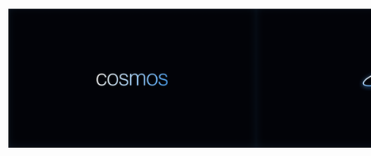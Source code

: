 <!DOCTYPE html>
<html lang="en">
<head>
  <meta charset="UTF-8" />
  <meta name="viewport" content="width=device-width, initial-scale=1.0" />
  <title>Document</title>
</head>
<body>
<p align="center">
  <img src="https://github.com/Jimuelzxc/cosmos/blob/main/src/assets/images/Logo%20text.png?raw=true" alt="Image 1" width="500"/>
  <img src="https://github.com/Jimuelzxc/cosmos/blob/main/src/assets/images/Logo.png?raw=true" alt="Image 2" width="500"/>
</p>

<style>
    p{
    display:flex;
    flex-direction:row;
    }
    </style>

</body>
</html>
